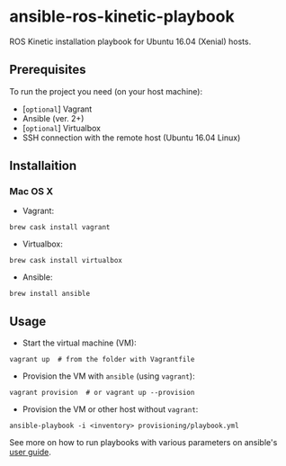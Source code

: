 # ansible-ros-kinetic-playbook

ROS Kinetic installation playbook for Ubuntu 16.04 (Xenial) hosts.

## Prerequisites

To run the project you need (on your host machine):
- [`optional`] Vagrant
- Ansible (ver. 2+)
- [`optional`] Virtualbox
- SSH connection with the remote host (Ubuntu 16.04 Linux)

## Installaition

### Mac OS X

- Vagrant:
```shell
brew cask install vagrant
```

- Virtualbox:
```shell
brew cask install virtualbox
```

- Ansible:
```shell
brew install ansible
```

## Usage

- Start the virtual machine (VM):
```shell
vagrant up  # from the folder with Vagrantfile
```

- Provision the VM with `ansible` (using `vagrant`):
```shell
vagrant provision  # or vagrant up --provision
```

- Provision the VM or other host without `vagrant`:
```shell
ansible-playbook -i <inventory> provisioning/playbook.yml
```
See more on how to run playbooks with various parameters on ansible's [user guide](https://docs.ansible.com/ansible/2.5/user_guide/index.html).
